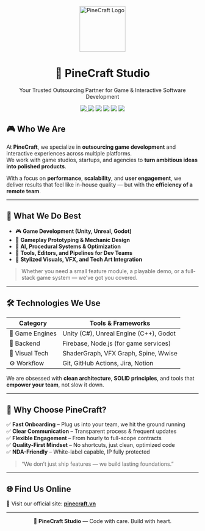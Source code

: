 <p align="center">
  <img src="https://avatars.githubusercontent.com/u/209327345?s=200&v=4" width="120" alt="PineCraft Logo" />
</p>

<h1 align="center">🚀 PineCraft Studio</h1>
<p align="center">Your Trusted Outsourcing Partner for Game & Interactive Software Development</p>

<p align="center">
  <a href="https://pinecraft.vn/">
    <img src="https://img.shields.io/badge/Visit-Website-1abc9c?style=for-the-badge&logo=google-chrome&logoColor=white" />
  </a>
  <img src="https://img.shields.io/badge/Engine-Unity-black?logo=unity&style=for-the-badge" />
  <img src="https://img.shields.io/badge/Engine-Unreal-313131?logo=unrealengine&style=for-the-badge" />
  <img src="https://img.shields.io/badge/Platform-Mobile%20%7C%20PC-blue?style=for-the-badge&logo=apple" />
  <img src="https://img.shields.io/badge/Genre-Hyper--Casual%20%7C%20Arcade-orange?style=for-the-badge" />
  <img src="https://img.shields.io/badge/Focus-Gameplay%20%7C%20Tools%20%7C%20Prototypes-purple?style=for-the-badge" />
</p>

## 🎮 Who We Are

At **PineCraft**, we specialize in **outsourcing game development** and interactive experiences across multiple platforms.  
We work with game studios, startups, and agencies to **turn ambitious ideas into polished products**.

With a focus on **performance**, **scalability**, and **user engagement**, we deliver results that feel like in-house quality — but with the **efficiency of a remote team**.

---

## 💼 What We Do Best

- 🎮 **Game Development (Unity, Unreal, Godot)**  
- 🎨 **Gameplay Prototyping & Mechanic Design**  
- 🧠 **AI, Procedural Systems & Optimization**  
- 🔧 **Tools, Editors, and Pipelines for Dev Teams**  
- 🌟 **Stylized Visuals, VFX, and Tech Art Integration**  

> Whether you need a small feature module, a playable demo, or a full-stack game system — we’ve got you covered.

---

## 🛠️ Technologies We Use

| Category         | Tools & Frameworks                      |
|------------------|------------------------------------------|
| 🧩 Game Engines   | Unity (C#), Unreal Engine (C++), Godot    |
| 🧠 Backend        | Firebase, Node.js (for game services)    |
| 🎨 Visual Tech    | ShaderGraph, VFX Graph, Spine, Wwise     |
| ⚙️ Workflow       | Git, GitHub Actions, Jira, Notion        |

We are obsessed with **clean architecture**, **SOLID principles**, and tools that **empower your team**, not slow it down.

---

## 💬 Why Choose PineCraft?

✅ **Fast Onboarding** – Plug us into your team, we hit the ground running  
✅ **Clear Communication** – Transparent process & frequent updates  
✅ **Flexible Engagement** – From hourly to full-scope contracts  
✅ **Quality-First Mindset** – No shortcuts, just clean, optimized code  
✅ **NDA-Friendly** – White-label capable, IP fully protected

> “We don’t just ship features — we build lasting foundations.”

---

## 🌐 Find Us Online

🔗 Visit our official site: [**pinecraft.vn**](https://pinecraft.vn)

---

<p align="center">
  🌲 <strong>PineCraft Studio</strong> — Code with care. Build with heart.
</p>
